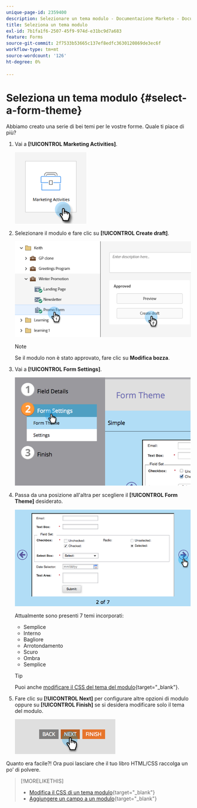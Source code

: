 ```yaml
---
unique-page-id: 2359400
description: Selezionare un tema modulo - Documentazione Marketo - Documentazione del prodotto
title: Seleziona un tema modulo
exl-id: 7b1fa1f6-2507-45f9-974d-e31bc9d7a683
feature: Forms
source-git-commit: 2f7533b53665c137ef8edfc3630120869de3ec6f
workflow-type: tm+mt
source-wordcount: '126'
ht-degree: 0%

---
```


# Seleziona un tema modulo {#select-a-form-theme}

Abbiamo creato una serie di bei temi per le vostre forme. Quale ti piace di più?

1. Vai a **[!UICONTROL Marketing Activities]**.

   ![](assets/select-a-form-theme-1.png)


1. Selezionare il modulo e fare clic su **[!UICONTROL Create draft]**.

   ![](assets/select-a-form-theme-2.png)

   >[!NOTE]
   >
   >Se il modulo non è stato approvato, fare clic su **Modifica bozza**.

1. Vai a **[!UICONTROL Form Settings]**.

   ![](assets/select-a-form-theme-3.png)

1. Passa da una posizione all&#39;altra per scegliere il **[!UICONTROL Form Theme]** desiderato.

   ![](assets/select-a-form-theme-4.png)

   Attualmente sono presenti 7 temi incorporati:

   * Semplice
   * Interno
   * Bagliore
   * Arrotondamento
   * Scuro
   * Ombra
   * Semplice

   >[!TIP]
   >
   >Puoi anche [modificare il CSS del tema del modulo](/help/marketo/product-docs/demand-generation/forms/form-design/edit-the-css-of-a-form-theme.md){target="_blank"}.

1. Fare clic su **[!UICONTROL Next]** per configurare altre opzioni di modulo oppure su **[!UICONTROL Finish]** se si desidera modificare solo il tema del modulo.

   ![](assets/select-a-form-theme-5.png)

Quanto era facile?! Ora puoi lasciare che il tuo libro HTML/CSS raccolga un po’ di polvere.

>[!MORELIKETHIS]
>
>* [Modifica il CSS di un tema modulo](/help/marketo/product-docs/demand-generation/forms/form-design/edit-the-css-of-a-form-theme.md){target="_blank"}
>* [Aggiungere un campo a un modulo](/help/marketo/product-docs/demand-generation/forms/creating-a-form/add-a-field-to-a-form.md){target="_blank"}
